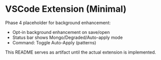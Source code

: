 # VSCode Extension (Minimal)

Phase 4 placeholder for background enhancement:
- Opt-in background enhancement on save/open
- Status bar shows Mongo/Degraded/Auto-apply mode
- Command: Toggle Auto-Apply (patterns)

This README serves as artifact until the actual extension is implemented.
